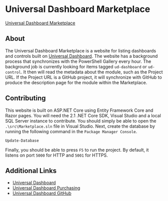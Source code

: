 # Universal Dashboard Marketplace

[Universal Dashboard Marketplace](https://marketplace.universaldashboard.io)

## About

The Universal Dashboard Marketplace is a website for listing dashboards and controls built on [Universal Dashboard](https://poshud.com). The website has a background process that synchronizes with the PowerShell Gallery every hour. The background job is currently looking for items tagged `ud-dashboard` or `ud-control`. It then will read the metadata about the module, such as the Project URL. If the Project URL is a GitHub project, it will synchronize with GitHub to produce the description page for the module within the Marketplace. 

## Contributing

This website is built on ASP.NET Core using Entity Framework Core and Razor pages. You will need the 2.1 .NET Core SDK, Visual Studio and a local SQL Server instance to contribute. You should simply be able to open the `.\src\Marketplace.sln` file in Visual Studio. Next, create the database by running the following command in the `Package Manager Console`.

```
Update-Database 
```

Finally, you should be able to press `F5` to run the project. By default, it listens on port `5000` for HTTP and `5001` for HTTPS. 

## Additional Links

- [Universal Dashboard](https://poshud.com)
- [Universal Dashboard Purchasing](https://ironmansoftware.com/powershell-universal-dashboard)
- [Universal Dashboard GitHub](https://github.com/ironmansoftware/universal-dashboard)